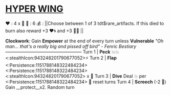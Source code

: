 # [__**HYPER WING**__](<https://www.youtube.com/watch?v=NBFuzr_GnqQ>)
❤️ : 4 x 👥
🔷 : 6
💰 : ||Choose between 1 of 3 tdt$rare_artifacts. If this died to burn also reward +3 ❤️🌀 and +3 🔷🌀 ||

**Clockwork**: Gain __Empower__ at the end of every turn unless __Vulnerable__
*"Oh man... that's a really big and pissed off bird" - Fenric Bestiary*
—————————————————
Turn 1  | **Peck** 💥💥<:stealthIcon:943248201790677052>⚡
Turn 2 | **Flap** <:Persistence:1151788148322484234><:Persistence:1151788148322484234><:stealthIcon:943248201790677052> x 👥
Turn 3 | **Dive** Deal 💥 per <:Persistence:1151788148322484234> 🔀 reset turns
Turn 4 | **Screech** (-2 🔷) Gain __protect__x2. Random turn
